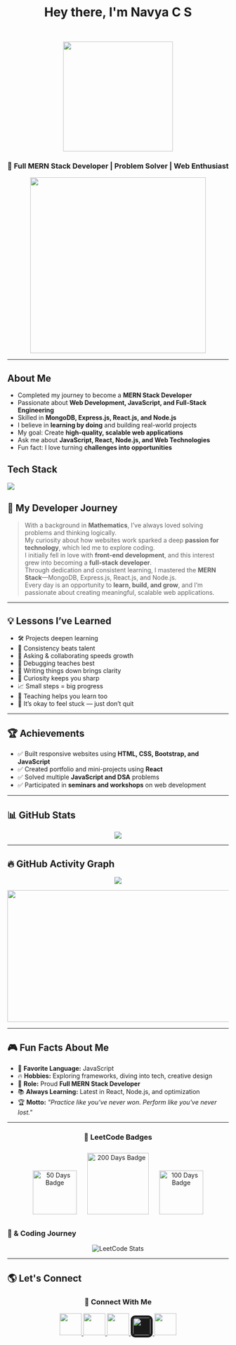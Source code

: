 <h1 align="center">Hey there, I'm Navya C S </h1>
<br>
<p align="center">
  <img src="https://media.giphy.com/media/v1.Y2lkPTc5MGI3NjExcGZ3cTJ2MzM4c29tdzFybHo5azRwN21wMDdtemQ0ejJzemI0MnFodCZlcD12MV9naWZzX3NlYXJjaCZjdD1n/okFG5aJWqRGMYXoKTD/giphy.gif" width="250" height="250" />
</p>
<h3 align="center">🚀 Full MERN Stack Developer | Problem Solver | Web Enthusiast</h3>

<p align="center">
  <img src="https://user-images.githubusercontent.com/74038190/212284158-e840e285-664b-44d7-b79b-e264b5e54825.gif" width="400" />
</p>

---

##  About Me
- Completed my journey to become a **MERN Stack Developer**  
-  Passionate about **Web Development, JavaScript, and Full-Stack Engineering**  
-  Skilled in **MongoDB, Express.js, React.js, and Node.js**  
-  I believe in **learning by doing** and building real-world projects  
-  My goal: Create **high-quality, scalable web applications**  
-  Ask me about **JavaScript, React, Node.js, and Web Technologies**  
-  Fun fact: I love turning **challenges into opportunities**

##  Tech Stack

  <p>
    <img src="https://skillicons.dev/icons?i=html,css,js,ts,react,tailwind,nodejs,express,mongodb,git,github,vscode,postman,vercel,figma" />
  </p>


## 🎯 My Developer Journey

> With a background in **Mathematics**, I’ve always loved solving problems and thinking logically.  
> My curiosity about how websites work sparked a deep **passion for technology**, which led me to explore coding.  
> I initially fell in love with **front-end development**, and this interest grew into becoming a **full-stack developer**.  
> Through dedication and consistent learning, I mastered the **MERN Stack**—MongoDB, Express.js, React.js, and Node.js.  
> Every day is an opportunity to **learn, build, and grow**, and I’m passionate about creating meaningful, scalable web applications.

---

## 💡 Lessons I’ve Learned

- 🛠️ Projects deepen learning  
- 📅 Consistency beats talent  
- 🤝 Asking & collaborating speeds growth  
- 🐞 Debugging teaches best  
- 📝 Writing things down brings clarity  
- 🧠 Curiosity keeps you sharp  
- 📈 Small steps = big progress  
- 📣 Teaching helps you learn too  
- 🧗 It’s okay to feel stuck — just don’t quit

---

## 🏆 Achievements

- ✅ Built responsive websites using **HTML, CSS, Bootstrap, and JavaScript**  
- ✅ Created portfolio and mini-projects using **React**  
- ✅ Solved multiple **JavaScript and DSA** problems  
- ✅ Participated in **seminars and workshops** on web development  

---

## 📊 GitHub Stats

<p align="center">
   <img src="https://github-readme-stats.vercel.app/api?username=Navya-shaji&show_icons=true&theme=tokyonight" />
</p>

---

## 🔥 GitHub Activity Graph

<p align="center">
  <img src="https://streak-stats.demolab.com?user=Navya-shaji&theme=tokyonight&hide_border=true" />
</p>

<p align="center">
  <a href="https://github.com/Navya-shaji">
    <img src="https://github-readme-activity-graph.vercel.app/graph?username=Navya-shaji&bg_color=0000&color=ffffff&line=ffffff&point=ffffff&area=true&hide_border=true" width="850" height="300" />
  </a>
</p>

---

## 🎮 Fun Facts About Me

- 🎯 **Favorite Language:** JavaScript  
- 🔥 **Hobbies:** Exploring frameworks, diving into tech, creative design  
- 🚀 **Role:** Proud **Full MERN Stack Developer**  
- 📚 **Always Learning:** Latest in React, Node.js, and optimization  
- 🏆 **Motto:** *"Practice like you've never won. Perform like you've never lost."*

---


<div align="center">

  <h3>🏅 LeetCode Badges</h3>

  <img src="https://assets.leetcode.com/static_assets/marketing/2024-50.gif" width="100" alt="50 Days Badge" style="margin: 10px;">
  <img src="https://assets.leetcode.com/static_assets/marketing/2024-200.gif" width="140" alt="200 Days Badge" style="margin: 10px;">
  <img src="https://assets.leetcode.com/static_assets/marketing/2024-100.gif" width="100" alt="100 Days Badge" style="margin: 10px;">

</div>



### 🧩 & Coding Journey
<p align="center">
  <img src="https://leetcard.jacoblin.cool/Amalnt?theme=transparent&font=Karma&ext=heatmap" alt="LeetCode Stats" />
</p>

---
## 🌎 Let's Connect

<h3 align="center">🤝 Connect With Me</h3>

<div align="center">
  <a href="https://www.linkedin.com/in/navya-shaji-b3b81b325" target="_blank">
    <img src="https://skillicons.dev/icons?i=linkedin" width="50" />
  </a>
  <a href="https://github.com/Navya-shaji" target="_blank">
    <img src="https://skillicons.dev/icons?i=github" width="50" />
  </a>
  <a href="mailto:navyacshaji12@gmail.com" target="_blank">
    <img src="https://skillicons.dev/icons?i=gmail" width="50" />
  </a>
  <a href="https://leetcode.com/u/Navyacs/" target="_blank">
    <img src="https://upload.wikimedia.org/wikipedia/commons/1/19/LeetCode_logo_black.png" width="40" alt="LeetCode" style="border-radius: 10px; background-color: #1a1a1a; padding: 5px;" />
  </a>
  <a href="https://www.instagram.com/navyaaaaa_.12" target="_blank">
    <img src="https://skillicons.dev/icons?i=instagram" width="50" />
  </a>
</div>

